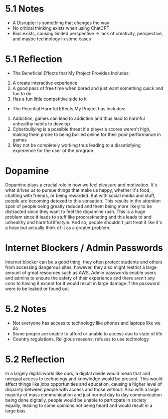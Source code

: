 # 5.1 Notes
- A Disrupter is something that changes the way 
- No critical thinking exists when using ChatCPT
- Bias exists, causing limited perspective -> lack of creativity, perspective, and maybe technology in some cases
# 5.1 Reflection
- The Beneficial Effects that My Project Provides Includes:
1. A create interactive experience
2. A good pass of free time when bored and just want something quick and fun to do
3. Has a fun little competitive side to it
- The Potential Harmful Effects My Project has Includes:
1. Addiction, games can lead to addiction and thus lead to harmful unhealthy habits to develop
2. Cyberbullying is a possible threat if a player's scores weren't high, making them prone to being bullied online for their poor performance in games
3. May not be completely working thus leading to a dissatisfying experience for the user of the program
# Dopamine 
Dopamine plays a crucial role in how we feel pleasure and motivation. It's what drives us to pursue things that make us happy, whether it's food, chatting with friends, or being rewarded. But with social media and stuff, people are becoming detoxed to this sensation. This results in the attention span of people being greatly reduced and them being more likely to be distracted since they want to feel the dopamine rush. This is a huge problem since it leads to stuff like procrastinating and this leads to and unhealthy and harmful lifestyle. And so, people shouldn't just treat it like it's a hoax but actually think of it as a greater problem. 
# Internet Blockers / Admin Passwords
Internet blocker can be a good thing, they often protect students and others from accessing dangerous sites, however, they also might restrict a large amount of great resources such as AWS. Admin passwords enable users and admins to ensure the safety of their experience and there aren't any cons to having it except for it would result in large damage if the password were to be leaked or found out 
# 5.2 Notes 
- Not everyone has access to technology like phones and laptops like we do
- Some people are unable to afford or unable to access due to state of life
- Country regulations, Religious reasons, refuses to use technology 
# 5.2 Reflection
In a largely digital world like ours, a digital divide would mean that and unequal access to technology and knowledge would be present. This would affect things like jobs opportunities and education, causing a higher level of disparity between people with access and those without. Also with a large majority of mass communication and just normal day to day communication being done digitally, people would be unable to particpate in society equally, leading to some opinions not being heard and would result in a large bias.



